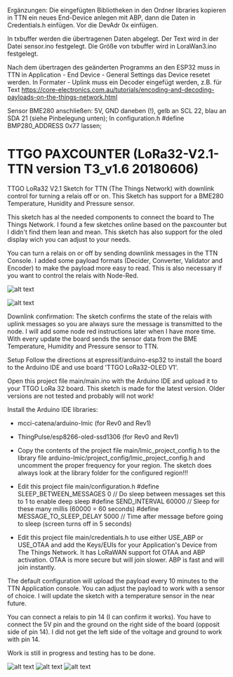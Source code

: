 Ergänzungen:
Die eingefügten Bibliotheken in den Ordner libraries kopieren
in TTN ein neues End-Device anlegen mit ABP, dann die Daten in Credentials.h einfügen. Vor die DevAdr 0x einfügen.

In txbuffer werden die übertragenen Daten abgelegt.
Der Text wird in der Datei sensor.ino festgelegt.
Die Größe von txbuffer wird in LoraWan3.ino festgelegt.

Nach dem übertragen des geänderten Programms an den ESP32 muss in TTN in Application - End Device - General Settings das Device resetet werden.
In Formater - Uplink muss ein Decoder eingefügt werden, z.B. für Text https://core-electronics.com.au/tutorials/encoding-and-decoding-payloads-on-the-things-network.html
 
Sensor BME280 anschließen: 5V, GND daneben (!), gelb an SCL 22, blau an SDA 21 (siehe Pinbelegung unten); In configuration.h #define BMP280_ADDRESS 0x77 lassen;



# TTGO PAXCOUNTER (LoRa32-V2.1-TTN version T3_v1.6 20180606)

TTGO LoRa32 V2.1 Sketch for TTN (The Things Network) with downlink control for turning a relais off or on. This Sketch has support for a BME280 Temperature, Hunidity and Pressure sensor.

This sketch has al the needed components to connect the board to The Things Network. I found a few sketches online based on the paxcounter but I didn't find them lean and mean. This sketch has also support for the oled display wich you can adjust to your needs.

You can turn a relais on or off by sending downlink messages in the TTN Console. I added some payload formats (Decider, Converter, Validator and Encoder) to make the payload more easy to read. This is also necessary if you want to control the relais with Node-Red.

![alt text](https://github.com/rwanrooy/TTGO-LoRa32-V2.1-TTN/blob/master/img/ttgo%20lora32%20board.png)

![alt text](https://github.com/rwanrooy/TTGO-PAXCOUNTER-LoRa32-V2.1-TTN/blob/master/img/node%20red%20workflow.png)

Downlink confirmation:
The sketch confirms the state of the relais with uplink messages so you are always sure the message is transmitted to the node. I will add some node red instructions later when I have more time. With every update the board sends the sensor data from the BME Temperature, Humidity and Pressure sensor to TTN.


Setup
Follow the directions at espressif/arduino-esp32 to install the board to the Arduino IDE and use board 'TTGO LoRa32-OLED V1'.

Open this project file main/main.ino with the Arduino IDE and upload it to your TTGO LoRa 32 board. This sketch is made for the latest version. Older versions are not tested and probably will not work!

Install the Arduino IDE libraries:
- mcci-catena/arduino-lmic (for Rev0 and Rev1)
- ThingPulse/esp8266-oled-ssd1306 (for Rev0 and Rev1)

- Copy the contents of the project file main/lmic_project_config.h to the library file arduino-lmic/project_config/lmic_project_config.h and uncomment the proper frequency for your region. The sketch does always look at the library folder for the configured region!!!

- Edit this project file main/configuration.h
  #define SLEEP_BETWEEN_MESSAGES  0           // Do sleep between messages set this to 1 to enable deep sleep
  #define SEND_INTERVAL           60000        // Sleep for these many millis (60000 = 60 seconds)
  #define MESSAGE_TO_SLEEP_DELAY  5000        // Time after message before going to sleep (screen turns off in 5 seconds)

- Edit this project file main/credentials.h to use either USE_ABP or USE_OTAA and add the Keys/EUIs for your Application's Device from The Things Network. It has LoRaWAN support fot OTAA and ABP activation. OTAA is more secure but will join slower. ABP is fast and will join instantly.

The default configuration will upload the payload every 10 minutes to the TTN Application console. You can adjust the payload to work with a sensor of choice. I will update the sketch with a temperature sensor in the near future.

You can connect a relais to pin 14 (I can confirm it works). You have to connect the 5V pin and the ground on the right side of the board (opposit side of pin 14). I did not get the left side of the voltage and ground to work with pin 14.


Work is still in progress and testing has to be done.

![alt text](https://github.com/rwanrooy/TTGO-LoRa32-V2.1-TTN/blob/master/img/pin%20schematic.png)
![alt text](https://github.com/rwanrooy/TTGO-LoRa32-V2.1-TTN/blob/master/img/board%20versions.png)
![alt text](https://github.com/rwanrooy/TTGO-LoRa32-V2.1-TTN/blob/master/img/pin%20schematic%20v1.5%20and%201.6.png)
